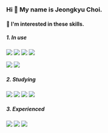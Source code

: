 ### Hi 👋 My name is Jeongkyu Choi.

#### 🌱 I'm interested in these skills.</br>
##### 1. In use</br> 
<img src="https://img.shields.io/badge/Javascript-yellow?style=plastic&logo=Javascript&logoColor=white"/> <img src="https://img.shields.io/badge/Node.js-339933?style=plastic&logo=Node.js&logoColor=white"/> <img src="https://img.shields.io/badge/Express.js-000000?style=plastic&logo=Express&logoColor=white"/> <img src="https://img.shields.io/badge/MySQL-4479A1?style=plastic&logo=MySQL&logoColor=white"/> 

<img src="https://img.shields.io/badge/Python-3776AB?style=plastic&logo=Python&logoColor=white"/> <img src="https://img.shields.io/badge/ESP32-E7352C?style=plastic&logo=espressif&logoColor=white"/>

##### 2. Studying</br>
<img src="https://img.shields.io/badge/TypeScript-3178C6?style=plastic&logo=TypeScript&logoColor=white"/> <img src="https://img.shields.io/badge/Nest.js-E0234E?style=plastic&logo=NestJs&logoColor=white"/> <img src="https://img.shields.io/badge/Docker-2496ED?style=plastic&logo=Docker&logoColor=white"/> <img src="https://img.shields.io/badge/NGINX-009639?style=plastic&logo=NGINX&logoColor=white"/> 

##### 3. Experienced</br>
<img src="https://img.shields.io/badge/PHP-777BB4?style=plastic&logo=PHP&logoColor=white"/> <img src="https://img.shields.io/badge/RaspberryPi-A22846?style=plastic&logo=RaspberryPi&logoColor=white"/> <img src="https://img.shields.io/badge/Arduino-00979D?style=plastic&logo=Arduino&logoColor=white"/> 






<!--![ClairKyu's GitHub stats](https://github-readme-stats.vercel.app/api?username=ClairKyu&show_icons=true&theme=dark)-->

<!-- ![hyp3rflow's solved.ac stats](https://github-readme-solvedac.hyp3rflow.vercel.app/api/?handle=ClairKyu)-->
